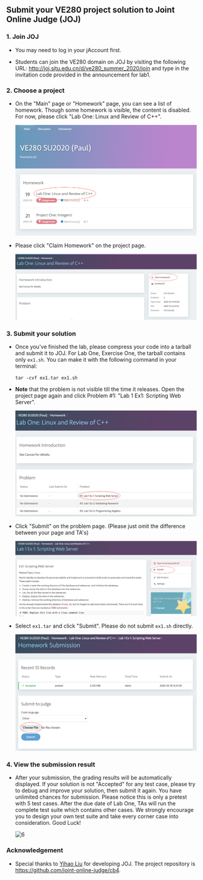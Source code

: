 ## Submit your VE280 project solution to Joint Online Judge (JOJ)

### 1. Join JOJ

* You may need to log in your jAccount first.

- Students can join the VE280 domain on JOJ by visiting the following URL: 
<http://joj.sjtu.edu.cn/d/ve280_summer_2020/join> and type in the invitation code provided in the announcement for lab1.


### 2. Choose a project

- On the "Main" page or "Homework" page, you can see a list of homework. Though some homework is visible, the content is disabled. For now, please click "Lab One: Linux and Review of C++".

  ![1](images/jojhomepage.png)

- Please click "Claim Homework" on the project page.

  ![JOJClaim](images/JOJClaim.png)



### 3. Submit your solution

- Once you've finished the lab, please compress your code into a tarball and submit it to JOJ. For Lab One, Exercise One, the tarball contains only `ex1.sh`. You can make it with the following command in your terminal: 

  ```
  tar -cvf ex1.tar ex1.sh
  ```

- __Note__ that the problem is not visible till the time it releases. Open the project page again and click Problem #1: "Lab 1 Ex1: Scripting Web Server". 

  ![JOJproblem](images/JOJproblem.png)

- Click "Submit" on the problem page. (Please just omit the difference between your page and TA's)

  ![4](images/JOJsubmit.png)

- Select `ex1.tar` and click "Submit". Please do not submit `ex1.sh` directly.

  ![JOJsubmit2](images/JOJsubmit2.png)

### 4. View the submission result

- After your submission, the grading results will be automatically displayed. If your solution is not "Accepted" for any test case, please try to debug and improve your solution, then submit it again. You have unlimited chances for submission. Please notice this is only a pretest with 5 test cases. After the due date of Lab One, TAs will run the complete test suite which contains other cases. We strongly encourage you to design your own test suite and take every corner case into consideration. Good Luck!

  ![6](images/cfa33285b2caa685eb5dcb23b149dad062905bcdcda2623c9e6aa8494c9095a0.png)

### Acknowledgement

- Special thanks to [Yihao Liu](https://github.com/tc-imba) for developing JOJ. The project repository is <https://github.com/joint-online-judge/cb4>.